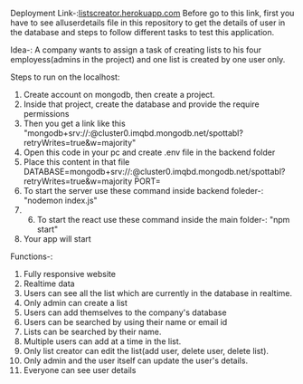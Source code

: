 Deployment Link-:[listscreator.herokuapp.com](listscreator.herokuapp.com)
Before go to this link, first you have to see alluserdetails file in this repository to get the details of user in the database and steps to follow different tasks to test this application.

Idea-:
A company wants to assign a task of creating lists to his four employess(admins in the project) and one list is created by one user only. 

Steps to run on the localhost:
1) Create account on mongodb, then create a project.
2) Inside that project, create the database and provide the require permissions 
3) Then you get a link like this "mongodb+srv://<username>:<password>@cluster0.imqbd.mongodb.net/spottabl?retryWrites=true&w=majority"
4) Open this code in your pc and create .env file in the backend folder
5) Place this content in that file
	DATABASE=mongodb+srv://<username>:<password>@cluster0.imqbd.mongodb.net/spottabl?retryWrites=true&w=majority
	PORT=<any port number>
6) To start the server use these command inside backend foleder-: "nodemon index.js"
7) 6) To start the react use these command inside the main folder-: "npm start"
8) Your app will start

Functions-:
1) Fully responsive website
2) Realtime data
3) Users can see all the list which are currently in the database in realtime.
4) Only admin can create a list
5) Users can add themselves to the company's database
6) Users can be searched by using their name or email id
7) Lists can be searched by their name.
8) Multiple users can add at a time in the list.
9) Only list creator can edit the list(add user, delete user, delete list).
10) Only admin and the user itself can update the user's details.
11) Everyone can see user details
